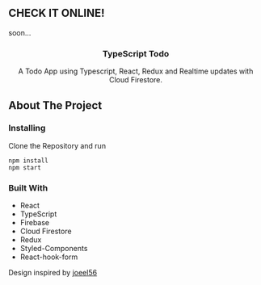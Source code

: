 ## CHECK IT ONLINE!

soon...

<p align="center">
  <h3 align="center">TypeScript Todo</h3>

  <p align="center">
    A Todo App using Typescript, React, Redux and Realtime updates with Cloud Firestore.
    <br />
  </p>
</p>

## About The Project

<p align="center">

</p>

### Installing

Clone the Repository and run

```
npm install
npm start
```

### Built With

-  React
-  TypeScript
-  Firebase
-  Cloud Firestore
-  Redux
-  Styled-Components
-  React-hook-form

Design inspired by <a href='https://www.instagram.com/joeel56/'>joeel56</a>
